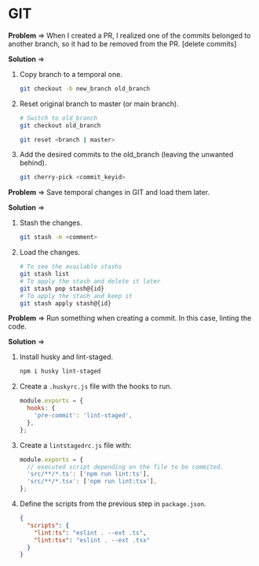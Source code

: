# GIT

**Problem** => When I created a PR, I realized one of the commits belonged to another branch, so it had to be removed from the PR. [delete commits]

**Solution** =>

1. Copy branch to a temporal one.

   ```bash
   git checkout -b new_branch old_branch
   ```

2. Reset original branch to master (or main branch).

   ```bash
   # Switch to old_branch
   git checkout old_branch

   git reset <branch | master>
   ```

3. Add the desired commits to the old_branch (leaving the unwanted behind).

   ```bash
   git cherry-pick <commit_keyid>
   ```

**Problem** => Save temporal changes in GIT and load them later.

**Solution** =>

1. Stash the changes.

   ```bash
   git stash -m <comment>
   ```

2. Load the changes.

   ```bash
   # To see the available stashs
   git stash list
   # To apply the stash and delete it later
   git stash pop stash@{id}
   # To apply the stash and keep it
   git stash apply stash@{id}
   ```

**Problem** => Run something when creating a commit. In this case, linting the code.

**Solution** =>

1. Install husky and lint-staged.

   ```bash
   npm i husky lint-staged
   ```

2. Create a `.huskyrc.js` file with the hooks to run.

   ```javascript
   module.exports = {
     hooks: {
       'pre-commit': 'lint-staged',
     },
   };
   ```

3. Create a `lintstagedrc.js` file with:

   ```javascript
   module.exports = {
     // executed script depending on the file to be commited.
     'src/**/*.ts': ['npm run lint:ts'],
     'src/**/*.tsx': ['npm run lint:tsx'],
   };
   ```

4. Define the scripts from the previous step in `package.json`.

   ```json
   {
     "scripts": {
       "lint:ts": "eslint . --ext .ts",
       "lint:tsx": "eslint . --ext .tsx"
     }
   }
   ```
